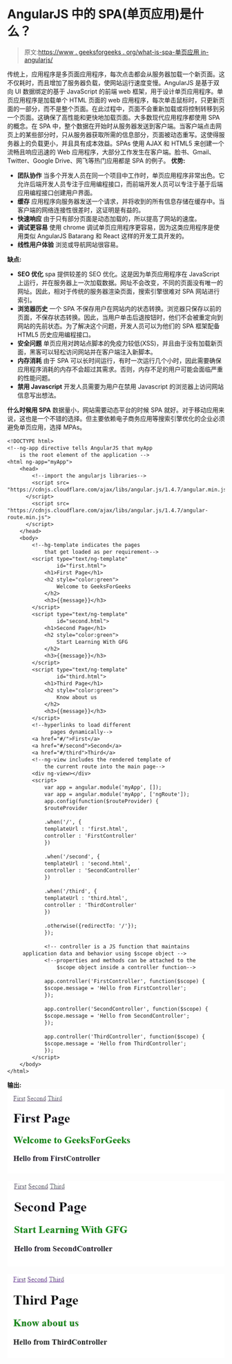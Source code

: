 # AngularJS 中的 SPA(单页应用)是什么？

> 原文:[https://www . geeksforgeeks . org/what-is-spa-单页应用 in-angularjs/](https://www.geeksforgeeks.org/what-is-spa-single-page-application-in-angularjs/)

传统上，应用程序是多页面应用程序，每次点击都会从服务器加载一个新页面。这不仅耗时，而且增加了服务器负载，使网站运行速度变慢。AngularJS 是基于双向 UI 数据绑定的基于 JavaScript 的前端 web 框架，用于设计单页应用程序。单页应用程序是加载单个 HTML 页面的 web 应用程序，每次单击鼠标时，只更新页面的一部分，而不是整个页面。在此过程中，页面不会重新加载或将控制转移到另一个页面。这确保了高性能和更快地加载页面。大多数现代应用程序都使用 SPA 的概念。在 SPA 中，整个数据在开始时从服务器发送到客户端。当客户端点击网页上的某些部分时，只从服务器获取所需的信息部分，页面被动态重写。这使得服务器上的负载更小，并且具有成本效益。SPAs 使用 AJAX 和 HTML5 来创建一个流畅且响应迅速的 Web 应用程序，大部分工作发生在客户端。脸书、Gmail、Twitter、Google Drive、网飞等热门应用都是 SPA 的例子。
**优势:**

*   **团队协作**
    当多个开发人员在同一个项目中工作时，单页应用程序非常出色。它允许后端开发人员专注于应用编程接口，而前端开发人员可以专注于基于后端应用编程接口创建用户界面。
*   **缓存**
    应用程序向服务器发送一个请求，并将收到的所有信息存储在缓存中。当客户端的网络连接性很差时，这证明是有益的。
*   **快速响应**
    由于只有部分页面是动态加载的，所以提高了网站的速度。
*   **调试更容易**
    使用 chrome 调试单页应用程序更容易，因为这类应用程序是使用类似 AngularJS Batarang 和 React 这样的开发工具开发的。
*   **线性用户体验**
    浏览或导航网站很容易。

**缺点:**

*   **SEO 优化**
    spa 提供较差的 SEO 优化。这是因为单页应用程序在 JavaScript 上运行，并在服务器上一次加载数据。网址不会改变，不同的页面没有唯一的网址。因此，相对于传统的服务器渲染页面，搜索引擎很难对 SPA 网站进行索引。
*   **浏览器历史**
    一个 SPA 不保存用户在网站内的状态转换。浏览器只保存以前的页面，不保存状态转换。因此，当用户单击后退按钮时，他们不会被重定向到网站的先前状态。为了解决这个问题，开发人员可以为他们的 SPA 框架配备 HTML5 历史应用编程接口。
*   **安全问题**
    单页应用对跨站点脚本的免疫力较低(XSS)，并且由于没有加载新页面，黑客可以轻松访问网站并在客户端注入新脚本。
*   **内存消耗**
    由于 SPA 可以长时间运行，有时一次运行几个小时，因此需要确保应用程序消耗的内存不会超过其需求。否则，内存不足的用户可能会面临严重的性能问题。
*   **禁用 Javascript**
    开发人员需要为用户在禁用 Javascript 的浏览器上访问网站信息写出想法。

**什么时候用 SPA**
数据量小，网站需要动态平台的时候 SPA 就好。对于移动应用来说，这也是一个不错的选择。但主要依赖电子商务应用等搜索引擎优化的企业必须避免单页应用，选择 MPAs。

```
<!DOCTYPE html>
<!--ng-app directive tells AngularJS that myApp
    is the root element of the application -->
<html ng-app="myApp">
    <head>
        <!--import the angularjs libraries-->
        <script src=
"https://cdnjs.cloudflare.com/ajax/libs/angular.js/1.4.7/angular.min.js">
      </script>
        <script src=
"https://cdnjs.cloudflare.com/ajax/libs/angular.js/1.4.7/angular-route.min.js">
      </script>
    </head>
    <body>
        <!--hg-template indicates the pages 
            that get loaded as per requirement-->
        <script type="text/ng-template" 
                id="first.html">
            <h1>First Page</h1>
            <h2 style="color:green">
                Welcome to GeeksForGeeks
            </h2>
            <h3>{{message}}</h3>
        </script>
        <script type="text/ng-template" 
                id="second.html">
            <h1>Second Page</h1>
            <h2 style="color:green">
                Start Learning With GFG
            </h2>
            <h3>{{message}}</h3>
        </script>
        <script type="text/ng-template"
                id="third.html">
            <h1>Third Page</h1>
            <h2 style="color:green">
                Know about us
            </h2>
            <h3>{{message}}</h3>
        </script>
        <!--hyperlinks to load different 
              pages dynamically-->
        <a href="#/">First</a>
        <a href="#/second">Second</a>
        <a href="#/third">Third</a>
        <!--ng-view includes the rendered template of
            the current route into the main page-->
        <div ng-view></div>
        <script>
            var app = angular.module('myApp', []);
            var app = angular.module('myApp', ['ngRoute']);
            app.config(function($routeProvider) {
            $routeProvider

            .when('/', {
            templateUrl : 'first.html',
            controller : 'FirstController'
            })

            .when('/second', {
            templateUrl : 'second.html',
            controller : 'SecondController'
            })

            .when('/third', {
            templateUrl : 'third.html',
            controller : 'ThirdController'
            })

            .otherwise({redirectTo: '/'});
            });

            <!-- controller is a JS function that maintains
     application data and behavior using $scope object -->
            <!--properties and methods can be attached to the
                $scope object inside a controller function-->

            app.controller('FirstController', function($scope) {
            $scope.message = 'Hello from FirstController';
            });

            app.controller('SecondController', function($scope) {
            $scope.message = 'Hello from SecondController';
            });

            app.controller('ThirdController', function($scope) {
            $scope.message = 'Hello from ThirdController';
            });
        </script>
    </body>
</html>
```

**输出:**
![](img/6e93ab0df2d24560289bfaede97f2d05.png)

![](img/97d6171489344b3a4d5147830e72536d.png)

![](img/737686ba7b082c6b78d177379d247a8b.png)
